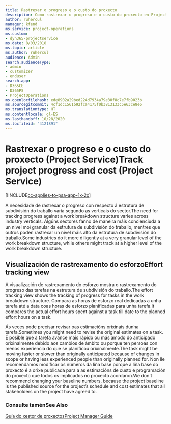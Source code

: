 ```yaml
---
title: Rastrexar o progreso e o custo do proxecto
description: Como rastrexar o progreso e o custo do proxecto en Project Service
author: ruhercul
manager: kfend
ms.service: project-operations
ms.custom:
- dyn365-projectservice
ms.date: 8/03/2018
ms.topic: article
ms.author: ruhercul
audience: Admin
search.audienceType:
- admin
- customizer
- enduser
search.app:
- D365CE
- D365PS
- ProjectOperations
ms.openlocfilehash: ede8902a29bed224d7934a79e30f8c7e7fb9023b
ms.sourcegitcommit: 4cf1dc1561b92fca4175f0b3813133c5e63ce8e6
ms.translationtype: HT
ms.contentlocale: gl-ES
ms.lasthandoff: 10/28/2020
ms.locfileid: "4121891"
---
```

# <a name="track-project-progress-and-cost-project-service"></a><span data-ttu-id="9c9dd-103">Rastrexar o progreso e o custo do proxecto (Project Service)</span><span class="sxs-lookup"><span data-stu-id="9c9dd-103">Track project progress and cost (Project Service)</span></span>

[!INCLUDE[cc-applies-to-psa-app-1x-2x](../includes/cc-applies-to-psa-app-1x-2x.md)]

<span data-ttu-id="9c9dd-104">A necesidade de rastrexar o progreso con respecto á estrutura de subdivisión do traballo varía segundo as verticais do sector.</span><span class="sxs-lookup"><span data-stu-id="9c9dd-104">The need for tracking progress against a work breakdown structure varies across industry verticals.</span></span> <span data-ttu-id="9c9dd-105">Algúns sectores fanno de maneira máis concienciuda a un nivel moi granular da estrutura de subdivisión do traballo, mentres que outros poden rastrexar un nivel máis alto da estrutura de subdivisión do traballo.</span><span class="sxs-lookup"><span data-stu-id="9c9dd-105">Some industries do it more diligently at a very granular level of the work breakdown structure, while others might track at a higher level of the work breakdown structure.</span></span>  
  
## <a name="effort-tracking-view"></a><span data-ttu-id="9c9dd-106">Visualización de rastrexamento do esforzo</span><span class="sxs-lookup"><span data-stu-id="9c9dd-106">Effort tracking view</span></span>  
<span data-ttu-id="9c9dd-107">A visualización de rastrexamento do esforzo mostra o rastrexamento do progreso das tarefas na estrutura de subdivisión do traballo.</span><span class="sxs-lookup"><span data-stu-id="9c9dd-107">The effort tracking view shows the tracking of progress for tasks in the work breakdown structure.</span></span> <span data-ttu-id="9c9dd-108">Compara as horas de esforzo real dedicadas a unha tarefa até a data coas horas de esforzo planificadas para unha tarefa.</span><span class="sxs-lookup"><span data-stu-id="9c9dd-108">It compares the actual effort hours spent against a task till date to the planned effort hours on a task.</span></span>  
  
<span data-ttu-id="9c9dd-109">Ás veces pode precisar revisar oas estimacións orixinais dunha tarefa.</span><span class="sxs-lookup"><span data-stu-id="9c9dd-109">Sometimes you might need to revise the original estimates on a task.</span></span> <span data-ttu-id="9c9dd-110">É posible que a tarefa avance máis rápido ou más amodo do anticipado orixinalmente debido aos cambios de ámbito ou porque ten persoas con menos experiencia do que se planificou orixinalmente.</span><span class="sxs-lookup"><span data-stu-id="9c9dd-110">The task might be moving faster or slower than originally anticipated because of changes in scope or having less experienced people than originally planned for.</span></span> <span data-ttu-id="9c9dd-111">Non lle recomendamos modificar os números da liña base porque a liña base do proxecto é a orixe publicada para a as estimacións de custo e programación do proxecto que todos os implicados no proxecto acordaron.</span><span class="sxs-lookup"><span data-stu-id="9c9dd-111">We don't recommend changing your baseline numbers, because the project baseline is the published source for the project’s schedule and cost estimates that all stakeholders on the project have agreed to.</span></span>  
  
### <a name="see-also"></a><span data-ttu-id="9c9dd-112">Consulte tamén</span><span class="sxs-lookup"><span data-stu-id="9c9dd-112">See Also</span></span>  
 [<span data-ttu-id="9c9dd-113">Guía do xestor de proxectos</span><span class="sxs-lookup"><span data-stu-id="9c9dd-113">Project Manager Guide</span></span>](../psa/project-manager-guide.md)
